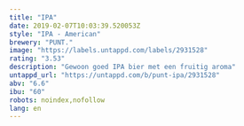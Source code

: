 ```yaml
---
title: "IPA"
date: 2019-02-07T10:03:39.520053Z
style: "IPA - American"
brewery: "PUNT."
image: "https://labels.untappd.com/labels/2931528"
rating: "3.53"
description: "Gewoon goed IPA bier met een fruitig aroma"
untappd_url: "https://untappd.com/b/punt-ipa/2931528"
abv: "6.6"
ibu: "60"
robots: noindex,nofollow
lang: en
---
```

